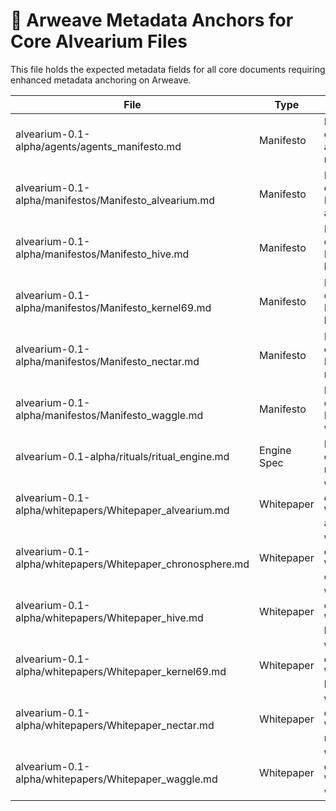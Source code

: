 # 🧾 Arweave Metadata Anchors for Core Alvearium Files

This file holds the expected metadata fields for all core documents requiring enhanced metadata anchoring on Arweave.

| File | Type | Description | Suggested ArNS | Metadata Tx ID | Data Tx ID |
|------|------|-------------|----------------|----------------|-------------|
| alvearium-0.1-alpha/agents/agents_manifesto.md | Manifesto | Manifesto document for agents manifesto | `alvearium-0_1-alpha_agents_agents_manifesto_md` | `9gGh6o3xtVTJvri76-AozmMpE3EKbdhWazh35npZ4SM` | `RIydR85FtipfqdrHmE43HbIjK8zmy0zsDQH36hrp8FA` |
| alvearium-0.1-alpha/manifestos/Manifesto_alvearium.md | Manifesto | Manifesto document for Manifesto alvearium | `alvearium-0_1-alpha_manifestos_manifesto_alvearium_md` | `c_ZmQUMiAxNpQF2RrxBMAUtuKuf0Qtq5a0BiRUtAuXg` | `58l1NtS2Rjyqrhq1wqBHlkRLo5W7yH1eEEjjUzYQCds` |
| alvearium-0.1-alpha/manifestos/Manifesto_hive.md | Manifesto | Manifesto document for Manifesto hive | `alvearium-0_1-alpha_manifestos_manifesto_hive_md` | `NvzG8T8CAs8atJhSrncHGs5hXAt_TgOk7ZFLtBby1_8` | `q7OlUNyZ6COXJqWQ-q_ySvaKj4aJjIxIb7FVJFRL8nU` |
| alvearium-0.1-alpha/manifestos/Manifesto_kernel69.md | Manifesto | Manifesto document for Manifesto kernel69 | `alvearium-0_1-alpha_manifestos_manifesto_kernel69_md` | `Uenvog0JJFN-0An5p2v0yxXthaZRXZ3xWiE5ofoFz3M` | `YlJtpdfETUdYhzw8oZhzLeOWaiQJp6K1mBAwMyx6GP8` |
| alvearium-0.1-alpha/manifestos/Manifesto_nectar.md | Manifesto | Manifesto document for Manifesto nectar | `alvearium-0_1-alpha_manifestos_manifesto_nectar_md` | `TO-FILL` | `TO-FILL` |
| alvearium-0.1-alpha/manifestos/Manifesto_waggle.md | Manifesto | Manifesto document for Manifesto waggle | `alvearium-0_1-alpha_manifestos_manifesto_waggle_md` | `TO-FILL` | `TO-FILL` |
| alvearium-0.1-alpha/rituals/ritual_engine.md | Engine Spec | Engine Spec document for ritual engine | `alvearium-0_1-alpha_rituals_ritual_engine_md` | `TO-FILL` | `TO-FILL` |
| alvearium-0.1-alpha/whitepapers/Whitepaper_alvearium.md | Whitepaper | Whitepaper document for Whitepaper alvearium | `alvearium-0_1-alpha_whitepapers_whitepaper_alvearium_md` | `TO-FILL` | `TO-FILL` |
| alvearium-0.1-alpha/whitepapers/Whitepaper_chronosphere.md | Whitepaper | Whitepaper document for Whitepaper chronosphere | `alvearium-0_1-alpha_whitepapers_whitepaper_chronosphere_md` | `TO-FILL` | `TO-FILL` |
| alvearium-0.1-alpha/whitepapers/Whitepaper_hive.md | Whitepaper | Whitepaper document for Whitepaper hive | `alvearium-0_1-alpha_whitepapers_whitepaper_hive_md` | `TO-FILL` | `TO-FILL` |
| alvearium-0.1-alpha/whitepapers/Whitepaper_kernel69.md | Whitepaper | Whitepaper document for Whitepaper kernel69 | `alvearium-0_1-alpha_whitepapers_whitepaper_kernel69_md` | `TO-FILL` | `TO-FILL` |
| alvearium-0.1-alpha/whitepapers/Whitepaper_nectar.md | Whitepaper | Whitepaper document for Whitepaper nectar | `alvearium-0_1-alpha_whitepapers_whitepaper_nectar_md` | `TO-FILL` | `TO-FILL` |
| alvearium-0.1-alpha/whitepapers/Whitepaper_waggle.md | Whitepaper | Whitepaper document for Whitepaper waggle | `alvearium-0_1-alpha_whitepapers_whitepaper_waggle_md` | `TO-FILL` | `TO-FILL` |
